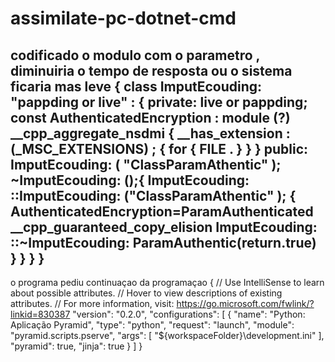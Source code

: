 # assimilate-pc-dotnet-cmd

codificado o modulo com o parametro , diminuiria o tempo de resposta ou o sistema ficaria mas leve 
{
    class ImputEcouding: "pappding or live"  :
    {
    private: live or pappding;
    const AuthenticatedEncryption : module (?)
            __cpp_aggregate_nsdmi {
            __has_extension : (_MSC_EXTENSIONS) ; {
                for {
                __FILE__ . 
            }
            }
        }
    public:
        ImputEcouding: ( "ClassParamAthentic" );
        ~ImputEcouding: ();{
     ImputEcouding: ::ImputEcouding: ("ClassParamAthentic" );
            {
    AuthenticatedEncryption=ParamAuthenticated
    __cpp_guaranteed_copy_elision
    ImputEcouding: ::~ImputEcouding: ParamAuthentic(return.true)
    }
    }
    }
}
----------------------------------------------------------
o programa pediu continuaçao da programaçao 
{
    // Use IntelliSense to learn about possible attributes.
    // Hover to view descriptions of existing attributes.
    // For more information, visit: https://go.microsoft.com/fwlink/?linkid=830387
    "version": "0.2.0",
    "configurations": [
        {
            "name": "Python: Aplicação Pyramid",
            "type": "python",
            "request": "launch",
            "module": "pyramid.scripts.pserve",
            "args": [
                "${workspaceFolder}\\development.ini"
            ],
            "pyramid": true,
            "jinja": true
        }
    ]
}
